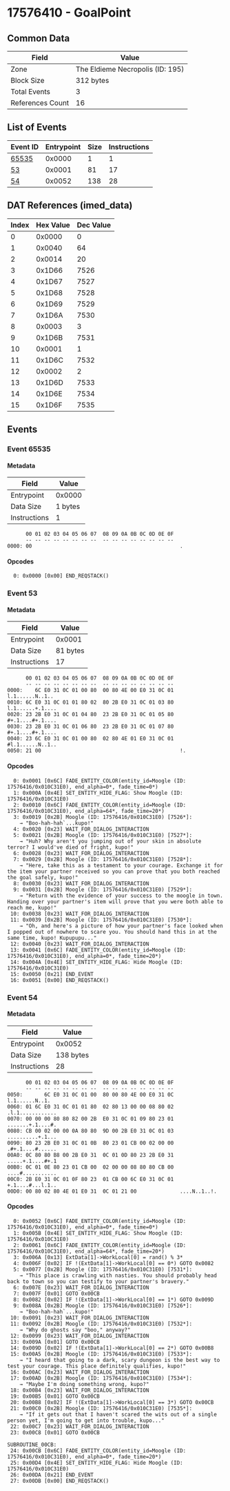 # 17576410 - GoalPoint

## Common Data

| Field            | Value                            |
|------------------|----------------------------------|
| Zone             | The Eldieme Necropolis (ID: 195) |
| Block Size       | 312 bytes                        |
| Total Events     | 3                                |
| References Count | 16                               |

## List of Events

| Event ID              | Entrypoint   |   Size |   Instructions |
|-----------------------|--------------|--------|----------------|
| [65535](#event-65535) | 0x0000       |      1 |              1 |
| [53](#event-53)       | 0x0001       |     81 |             17 |
| [54](#event-54)       | 0x0052       |    138 |             28 |

## DAT References (imed_data)

|   Index | Hex Value   |   Dec Value |
|---------|-------------|-------------|
|       0 | 0x0000      |           0 |
|       1 | 0x0040      |          64 |
|       2 | 0x0014      |          20 |
|       3 | 0x1D66      |        7526 |
|       4 | 0x1D67      |        7527 |
|       5 | 0x1D68      |        7528 |
|       6 | 0x1D69      |        7529 |
|       7 | 0x1D6A      |        7530 |
|       8 | 0x0003      |           3 |
|       9 | 0x1D6B      |        7531 |
|      10 | 0x0001      |           1 |
|      11 | 0x1D6C      |        7532 |
|      12 | 0x0002      |           2 |
|      13 | 0x1D6D      |        7533 |
|      14 | 0x1D6E      |        7534 |
|      15 | 0x1D6F      |        7535 |

## Events

### Event 65535

#### Metadata

| Field        | Value   |
|--------------|---------|
| Entrypoint   | 0x0000  |
| Data Size    | 1 bytes |
| Instructions | 1       |

```
      00 01 02 03 04 05 06 07  08 09 0A 0B 0C 0D 0E 0F
      -- -- -- -- -- -- -- --  -- -- -- -- -- -- -- --
0000: 00                                                .               
```

#### Opcodes

```
  0: 0x0000 [0x00] END_REQSTACK()
```

### Event 53

#### Metadata

| Field        | Value    |
|--------------|----------|
| Entrypoint   | 0x0001   |
| Data Size    | 81 bytes |
| Instructions | 17       |

```
      00 01 02 03 04 05 06 07  08 09 0A 0B 0C 0D 0E 0F
      -- -- -- -- -- -- -- --  -- -- -- -- -- -- -- --
0000:    6C E0 31 0C 01 00 80  00 80 4E 00 E0 31 0C 01   l.1......N..1..
0010: 6C E0 31 0C 01 01 80 02  80 2B E0 31 0C 01 03 80  l.1......+.1....
0020: 23 2B E0 31 0C 01 04 80  23 2B E0 31 0C 01 05 80  #+.1....#+.1....
0030: 23 2B E0 31 0C 01 06 80  23 2B E0 31 0C 01 07 80  #+.1....#+.1....
0040: 23 6C E0 31 0C 01 00 80  02 80 4E 01 E0 31 0C 01  #l.1......N..1..
0050: 21 00                                             !.              
```

#### Opcodes

```
  0: 0x0001 [0x6C] FADE_ENTITY_COLOR(entity_id=Moogle (ID: 17576416/0x010C31E0), end_alpha=0*, fade_time=0*)
  1: 0x000A [0x4E] SET_ENTITY_HIDE_FLAG: Show Moogle (ID: 17576416/0x010C31E0)
  2: 0x0010 [0x6C] FADE_ENTITY_COLOR(entity_id=Moogle (ID: 17576416/0x010C31E0), end_alpha=64*, fade_time=20*)
  3: 0x0019 [0x2B] Moogle (ID: 17576416/0x010C31E0) [7526*]:
    → "Boo-hah-hah`...kupo!"
  4: 0x0020 [0x23] WAIT_FOR_DIALOG_INTERACTION
  5: 0x0021 [0x2B] Moogle (ID: 17576416/0x010C31E0) [7527*]:
    → "Huh? Why aren't you jumping out of your skin in absolute terror? I would've died of fright, kupo!"
  6: 0x0028 [0x23] WAIT_FOR_DIALOG_INTERACTION
  7: 0x0029 [0x2B] Moogle (ID: 17576416/0x010C31E0) [7528*]:
    → "Here, take this as a testament to your courage. Exchange it for the item your partner received so you can prove that you both reached the goal safely, kupo!"
  8: 0x0030 [0x23] WAIT_FOR_DIALOG_INTERACTION
  9: 0x0031 [0x2B] Moogle (ID: 17576416/0x010C31E0) [7529*]:
    → "Return with the evidence of your success to the moogle in town. Handing over your partner's item will prove that you were both able to reach me, kupo!"
 10: 0x0038 [0x23] WAIT_FOR_DIALOG_INTERACTION
 11: 0x0039 [0x2B] Moogle (ID: 17576416/0x010C31E0) [7530*]:
    → "Oh, and here's a picture of how your partner's face looked when I popped out of nowhere to scare you. You should hand this in at the same time, kupo! Kupupupu..."
 12: 0x0040 [0x23] WAIT_FOR_DIALOG_INTERACTION
 13: 0x0041 [0x6C] FADE_ENTITY_COLOR(entity_id=Moogle (ID: 17576416/0x010C31E0), end_alpha=0*, fade_time=20*)
 14: 0x004A [0x4E] SET_ENTITY_HIDE_FLAG: Hide Moogle (ID: 17576416/0x010C31E0)
 15: 0x0050 [0x21] END_EVENT
 16: 0x0051 [0x00] END_REQSTACK()
```

### Event 54

#### Metadata

| Field        | Value     |
|--------------|-----------|
| Entrypoint   | 0x0052    |
| Data Size    | 138 bytes |
| Instructions | 28        |

```
      00 01 02 03 04 05 06 07  08 09 0A 0B 0C 0D 0E 0F
      -- -- -- -- -- -- -- --  -- -- -- -- -- -- -- --
0050:       6C E0 31 0C 01 00  80 00 80 4E 00 E0 31 0C    l.1......N..1.
0060: 01 6C E0 31 0C 01 01 80  02 80 13 00 00 08 80 02  .l.1............
0070: 00 00 00 80 80 82 00 2B  E0 31 0C 01 09 80 23 01  .......+.1....#.
0080: CB 00 02 00 00 0A 80 80  9D 00 2B E0 31 0C 01 03  ..........+.1...
0090: 80 23 2B E0 31 0C 01 0B  80 23 01 CB 00 02 00 00  .#+.1....#......
00A0: 0C 80 80 B8 00 2B E0 31  0C 01 0D 80 23 2B E0 31  .....+.1....#+.1
00B0: 0C 01 0E 80 23 01 CB 00  02 00 00 08 80 80 CB 00  ....#...........
00C0: 2B E0 31 0C 01 0F 80 23  01 CB 00 6C E0 31 0C 01  +.1....#...l.1..
00D0: 00 80 02 80 4E 01 E0 31  0C 01 21 00              ....N..1..!.    
```

#### Opcodes

```
  0: 0x0052 [0x6C] FADE_ENTITY_COLOR(entity_id=Moogle (ID: 17576416/0x010C31E0), end_alpha=0*, fade_time=0*)
  1: 0x005B [0x4E] SET_ENTITY_HIDE_FLAG: Show Moogle (ID: 17576416/0x010C31E0)
  2: 0x0061 [0x6C] FADE_ENTITY_COLOR(entity_id=Moogle (ID: 17576416/0x010C31E0), end_alpha=64*, fade_time=20*)
  3: 0x006A [0x13] ExtData[1]->WorkLocal[0] = rand() % 3*
  4: 0x006F [0x02] IF !(ExtData[1]->WorkLocal[0] == 0*) GOTO 0x0082
  5: 0x0077 [0x2B] Moogle (ID: 17576416/0x010C31E0) [7531*]:
    → "This place is crawling with nasties. You should probably head back to town so you can testify to your partner's bravery."
  6: 0x007E [0x23] WAIT_FOR_DIALOG_INTERACTION
  7: 0x007F [0x01] GOTO 0x00CB
  8: 0x0082 [0x02] IF !(ExtData[1]->WorkLocal[0] == 1*) GOTO 0x009D
  9: 0x008A [0x2B] Moogle (ID: 17576416/0x010C31E0) [7526*]:
    → "Boo-hah-hah`...kupo!"
 10: 0x0091 [0x23] WAIT_FOR_DIALOG_INTERACTION
 11: 0x0092 [0x2B] Moogle (ID: 17576416/0x010C31E0) [7532*]:
    → "Why do ghosts say "boo," anyway?"
 12: 0x0099 [0x23] WAIT_FOR_DIALOG_INTERACTION
 13: 0x009A [0x01] GOTO 0x00CB
 14: 0x009D [0x02] IF !(ExtData[1]->WorkLocal[0] == 2*) GOTO 0x00B8
 15: 0x00A5 [0x2B] Moogle (ID: 17576416/0x010C31E0) [7533*]:
    → "I heard that going to a dark, scary dungeon is the best way to test your courage. This place definitely qualifies, kupo!"
 16: 0x00AC [0x23] WAIT_FOR_DIALOG_INTERACTION
 17: 0x00AD [0x2B] Moogle (ID: 17576416/0x010C31E0) [7534*]:
    → "Maybe I'm doing something wrong, kupo?"
 18: 0x00B4 [0x23] WAIT_FOR_DIALOG_INTERACTION
 19: 0x00B5 [0x01] GOTO 0x00CB
 20: 0x00B8 [0x02] IF !(ExtData[1]->WorkLocal[0] == 3*) GOTO 0x00CB
 21: 0x00C0 [0x2B] Moogle (ID: 17576416/0x010C31E0) [7535*]:
    → "If it gets out that I haven't scared the wits out of a single person yet, I'm going to get into trouble, kupo..."
 22: 0x00C7 [0x23] WAIT_FOR_DIALOG_INTERACTION
 23: 0x00C8 [0x01] GOTO 0x00CB

SUBROUTINE_00CB:
 24: 0x00CB [0x6C] FADE_ENTITY_COLOR(entity_id=Moogle (ID: 17576416/0x010C31E0), end_alpha=0*, fade_time=20*)
 25: 0x00D4 [0x4E] SET_ENTITY_HIDE_FLAG: Hide Moogle (ID: 17576416/0x010C31E0)
 26: 0x00DA [0x21] END_EVENT
 27: 0x00DB [0x00] END_REQSTACK()
```
